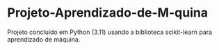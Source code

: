 # Projeto-Aprendizado-de-M-quina
Projeto concluído em Python (3.11) usando a biblioteca scikit-learn para aprendizado de máquina.
